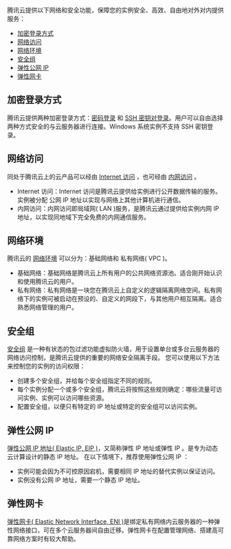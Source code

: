 腾讯云提供以下网络和安全功能，保障您的实例安全、高效、自由地对外对内提供服务：

- [加密登录方式](#jump1)
- [网络访问](#jump2)
- [网络环境](#jump3)
- [安全组](#jump4)
- [弹性公网 IP](#jump5)
- [弹性网卡](#jump6)

<span id = "jump1"> </span>
## 加密登录方式
腾讯云提供两种加密登录方式：[密码登录](/doc/product/213/6093) 和 [SSH 密钥对登录](/doc/product/213/6092)。用户可以自由选择两种方式安全的与云服务器进行连接。Windows 系统实例不支持 SSH 密钥登录。

<span id = "jump2"> </span>
## 网络访问
同处于腾讯云上的云产品可以经由 [Internet 访问](https://www.qcloud.com/document/product/213/5224) ，也可经由 [内网访问](https://www.qcloud.com/document/product/213/5225) 。
 - Internet 访问：Internet 访问是腾讯云提供给实例进行公开数据传输的服务。实例被分配 公网 IP 地址以实现与网络上其他计算机进行通信。
 - 内网访问：内网访问即局域网( LAN )服务，是腾讯云通过提供给实例内网 IP 地址，以实现同地域下完全免费的内网通信服务。

<span id = "jump3"> </span>
## 网络环境
腾讯云的 [网络环境](https://www.qcloud.com/document/product/213/5227) 可以分为：基础网络和 私有网络( VPC )。
 - 基础网络：基础网络是腾讯云上所有用户的公共网络资源池。适合刚开始认识和使用腾讯云的用户。
 - 私有网络：私有网络是一块您在腾讯云上自定义的逻辑隔离网络空间。私有网络下的实例可被启动在预设的、自定义的网段下，与其他用户相互隔离。适合熟悉网络管理的用户。

<span id = "jump4"> </span>
## 安全组
[安全组](https://www.qcloud.com/document/product/213/5221) 是一种有状态的包过滤功能虚拟防火墙，用于设置单台或多台云服务器的网络访问控制，是腾讯云提供的重要的网络安全隔离手段。
您可以使用以下方法来控制您的实例的访问权限：
 - 创建多个安全组，并给每个安全组指定不同的规则。
 - 每个实例分配一个或多个安全组，腾讯云将按照这些规则确定：哪些流量可访问实例、实例可以访问哪些资源。
 - 配置安全组，以便只有特定的 IP 地址或特定的安全组可以访问实例。

<span id = "jump5"> </span>
## 弹性公网 IP
[弹性公网 IP 地址( Elastic IP, EIP )](https://www.qcloud.com/document/product/213/5733)，又简称弹性 IP 地址或弹性 IP 。是专为动态云计算设计的静态 IP 地址。
在以下情境下，推荐使用弹性公网 IP ：
 - 实例可能会因为不可控原因宕机，需要相同 IP 地址的替代实例以保证访问。
 - 实例没有公网 IP 地址，需要一个静态 IP 地址。

<span id = "jump6"> </span>
## 弹性网卡
[弹性网卡( Elastic Network Interface, ENI )](https://www.qcloud.com/document/product/213/6514)是绑定私有网络内云服务器的一种弹性网络接口，可在多个云服务器间自由迁移。弹性网卡在配置管理网络、搭建高可靠网络方案时有较大帮助。

